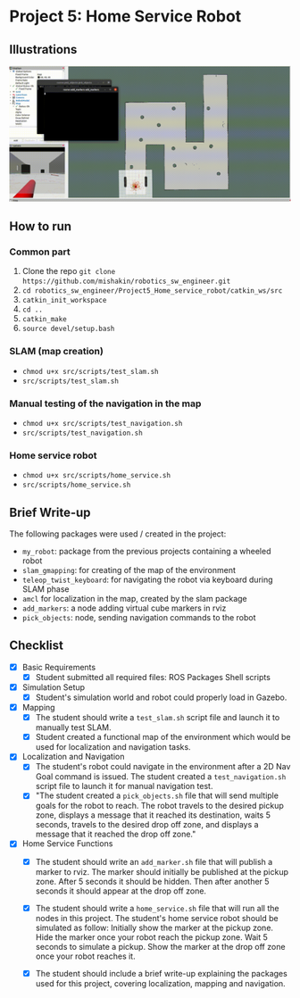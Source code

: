 # Project 5: Home Service Robot

## Illustrations

![Home Service Robot](illustrations/home_service_robot.gif) 

## How to run 

### Common part
1. Clone the repo `git clone https://github.com/mishakin/robotics_sw_engineer.git`
2. `cd robotics_sw_engineer/Project5_Home_service_robot/catkin_ws/src`
3. `catkin_init_workspace`
4. `cd ..`
5. `catkin_make`
6. `source devel/setup.bash`

### SLAM (map creation)
* `chmod u+x src/scripts/test_slam.sh`
* `src/scripts/test_slam.sh`

### Manual testing of the navigation in the map

* `chmod u+x src/scripts/test_navigation.sh`
* `src/scripts/test_navigation.sh`

### Home service robot
* `chmod u+x src/scripts/home_service.sh`
* `src/scripts/home_service.sh`


## Brief Write-up

The following packages were used / created in the project:

* `my_robot`: package from the previous projects containing a wheeled robot
* `slam_gmapping`: for creating of the map of the environment
* `teleop_twist_keyboard`: for navigating the robot via keyboard during SLAM phase
* `amcl` for localization in the map, created by the slam package
* `add_markers`: a node adding virtual cube markers in rviz
* `pick_objects`: node, sending navigation commands to the robot


## Checklist

* [x] Basic Requirements
    - [x] Student submitted all required files: ROS Packages Shell scripts

* [x] Simulation Setup
    - [x] Student's simulation world and robot could properly load in Gazebo.

* [x] Mapping
    - [x] The student should write a `test_slam.sh` script file and launch it to manually test SLAM.
    - [x] Student created a functional map of the environment which would be used for localization and navigation tasks.

* [x] Localization and Navigation
    - [x] The student's robot could navigate in the environment after a 2D Nav Goal command is issued. The student created a `test_navigation.sh` script file to launch it for manual navigation test.
    - [x] "The student created a `pick_objects.sh` file that will send multiple goals for the robot to reach. The robot travels to the desired pickup zone, displays a message that it reached its destination, waits 5 seconds, travels to the desired drop off zone, and displays a message that it reached the drop off zone."

* [x] Home Service Functions
    - [x] The student should write an `add_marker.sh` file that will publish a marker to rviz. The marker should initially be published at the pickup zone. After 5 seconds it should be hidden. Then after another 5 seconds it should appear at the drop off zone.
    - [x] The student should write a `home_service.sh` file that will run all the nodes in this project. The student's home service robot should be simulated as follow: Initially show the marker at the pickup zone. Hide the marker once your robot reach the pickup zone. Wait 5 seconds to simulate a pickup. Show the marker at the drop off zone once your robot reaches it.
    - [x] The student should include a brief write-up explaining the packages used for this project, covering localization, mapping and navigation.

